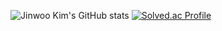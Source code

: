 ![Jinwoo Kim's GitHub stats](https://github-readme-stats.vercel.app/api?username=Greenviee&show_icons=true&theme=radical)
[![Solved.ac Profile](http://mazassumnida.wtf/api/v2/generate_badge?boj=greenvie1213)](https://solved.ac/greenvie1213/)
